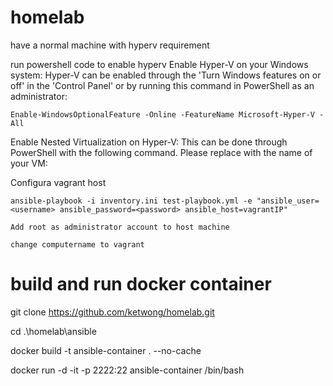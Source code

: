 # homelab
have a normal machine with hyperv requirement 

run powershell code to enable hyperv
Enable Hyper-V on your Windows system: Hyper-V can be enabled through the 'Turn Windows features on or off' in the 'Control Panel' or by running this command in PowerShell as an administrator:

```
Enable-WindowsOptionalFeature -Online -FeatureName Microsoft-Hyper-V -All
```
Enable Nested Virtualization on Hyper-V: This can be done through PowerShell with the following command. Please replace <VMName> with the name of your VM:

Configura vagrant host
```
ansible-playbook -i inventory.ini test-playbook.yml -e "ansible_user=<username> ansible_password=<password> ansible_host=vagrantIP"

```

```
Add root as administrator account to host machine
```


```
change computername to vagrant
```


# build and run docker container 

git clone https://github.com/ketwong/homelab.git

cd .\homelab\ansible

docker build -t ansible-container . --no-cache

docker run -d -it -p 2222:22 ansible-container /bin/bash


